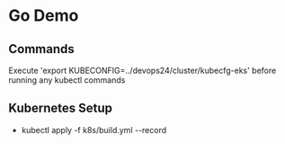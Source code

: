# Go Demo

## Commands
Execute 'export KUBECONFIG=../devops24/cluster/kubecfg-eks' before running any kubectl commands

## Kubernetes Setup
* kubectl apply -f k8s/build.yml --record
